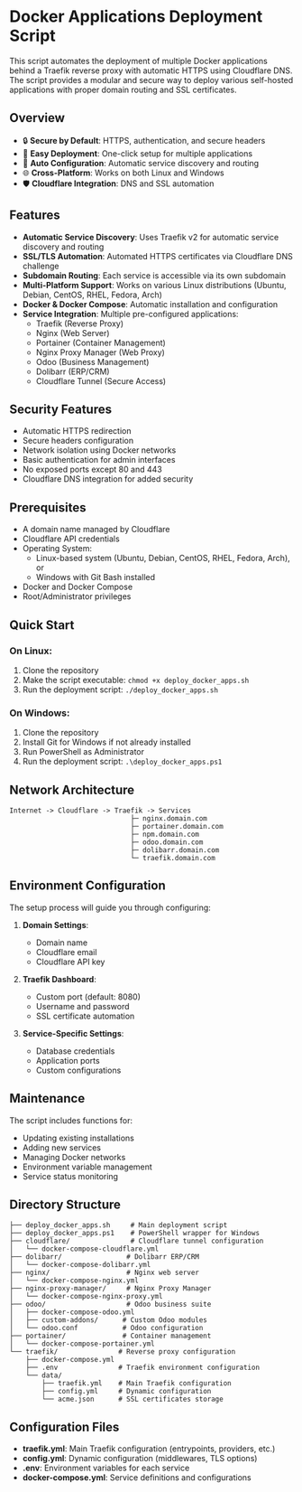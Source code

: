 # Docker Applications Deployment Script

This script automates the deployment of multiple Docker applications behind a Traefik reverse proxy with automatic HTTPS using Cloudflare DNS. The script provides a modular and secure way to deploy various self-hosted applications with proper domain routing and SSL certificates.

## Overview

- 🔒 **Secure by Default**: HTTPS, authentication, and secure headers
- 🚀 **Easy Deployment**: One-click setup for multiple applications
- 🔄 **Auto Configuration**: Automatic service discovery and routing
- 🌐 **Cross-Platform**: Works on both Linux and Windows
- 🛡️ **Cloudflare Integration**: DNS and SSL automation

## Features

- **Automatic Service Discovery**: Uses Traefik v2 for automatic service discovery and routing
- **SSL/TLS Automation**: Automated HTTPS certificates via Cloudflare DNS challenge
- **Subdomain Routing**: Each service is accessible via its own subdomain
- **Multi-Platform Support**: Works on various Linux distributions (Ubuntu, Debian, CentOS, RHEL, Fedora, Arch)
- **Docker & Docker Compose**: Automatic installation and configuration
- **Service Integration**: Multiple pre-configured applications:
  - Traefik (Reverse Proxy)
  - Nginx (Web Server)
  - Portainer (Container Management)
  - Nginx Proxy Manager (Web Proxy)
  - Odoo (Business Management)
  - Dolibarr (ERP/CRM)
  - Cloudflare Tunnel (Secure Access)

## Security Features

- Automatic HTTPS redirection
- Secure headers configuration
- Network isolation using Docker networks
- Basic authentication for admin interfaces
- No exposed ports except 80 and 443
- Cloudflare DNS integration for added security

## Prerequisites

- A domain name managed by Cloudflare
- Cloudflare API credentials
- Operating System:
  - Linux-based system (Ubuntu, Debian, CentOS, RHEL, Fedora, Arch), or
  - Windows with Git Bash installed
- Docker and Docker Compose
- Root/Administrator privileges

## Quick Start

### On Linux:

1. Clone the repository
2. Make the script executable: `chmod +x deploy_docker_apps.sh`
3. Run the deployment script: `./deploy_docker_apps.sh`

### On Windows:

1. Clone the repository
2. Install Git for Windows if not already installed
3. Run PowerShell as Administrator
4. Run the deployment script: `.\deploy_docker_apps.ps1`

## Network Architecture

```
Internet -> Cloudflare -> Traefik -> Services
                              ├─ nginx.domain.com
                              ├─ portainer.domain.com
                              ├─ npm.domain.com
                              ├─ odoo.domain.com
                              ├─ dolibarr.domain.com
                              └─ traefik.domain.com
```

## Environment Configuration

The setup process will guide you through configuring:

1. **Domain Settings**:
   - Domain name
   - Cloudflare email
   - Cloudflare API key

2. **Traefik Dashboard**:
   - Custom port (default: 8080)
   - Username and password
   - SSL certificate automation

3. **Service-Specific Settings**:
   - Database credentials
   - Application ports
   - Custom configurations

## Maintenance

The script includes functions for:

- Updating existing installations
- Adding new services
- Managing Docker networks
- Environment variable management
- Service status monitoring

## Directory Structure

```
├── deploy_docker_apps.sh     # Main deployment script
├── deploy_docker_apps.ps1    # PowerShell wrapper for Windows
├── cloudflare/               # Cloudflare tunnel configuration
│   └── docker-compose-cloudflare.yml
├── dolibarr/                # Dolibarr ERP/CRM
│   └── docker-compose-dolibarr.yml
├── nginx/                   # Nginx web server
│   └── docker-compose-nginx.yml
├── nginx-proxy-manager/     # Nginx Proxy Manager
│   └── docker-compose-nginx-proxy.yml
├── odoo/                    # Odoo business suite
│   ├── docker-compose-odoo.yml
│   ├── custom-addons/      # Custom Odoo modules
│   └── odoo.conf           # Odoo configuration
├── portainer/              # Container management
│   └── docker-compose-portainer.yml
└── traefik/               # Reverse proxy configuration
    ├── docker-compose.yml
    ├── .env               # Traefik environment configuration
    └── data/
        ├── traefik.yml    # Main Traefik configuration
        ├── config.yml     # Dynamic configuration
        └── acme.json      # SSL certificates storage
```

## Configuration Files

- **traefik.yml**: Main Traefik configuration (entrypoints, providers, etc.)
- **config.yml**: Dynamic configuration (middlewares, TLS options)
- **.env**: Environment variables for each service
- **docker-compose.yml**: Service definitions and configurations
